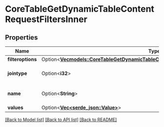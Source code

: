 # CoreTableGetDynamicTableContentRequestFiltersInner

## Properties

Name | Type | Description | Notes
------------ | ------------- | ------------- | -------------
**filteroptions** | Option<[**Vec<models::CoreTableGetDynamicTableContentRequestFiltersInnerFilteroptionsInner>**](core_table_get_dynamic_table_content_request_filters_inner_filteroptions_inner.md)> |  | [optional]
**jointype** | Option<**i32**> | Type of join for filter values | [optional][default to null]
**name** | Option<**String**> | Name of the filter | [optional][default to null]
**values** | Option<[**Vec<serde_json::Value>**](serde_json::Value.md)> |  | [optional]

[[Back to Model list]](../README.md#documentation-for-models) [[Back to API list]](../README.md#documentation-for-api-endpoints) [[Back to README]](../README.md)


